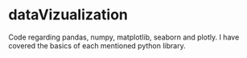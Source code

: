 # dataVizualization
Code regarding pandas, numpy, matplotlib, seaborn and plotly.
I have covered the basics of each mentioned python library.
